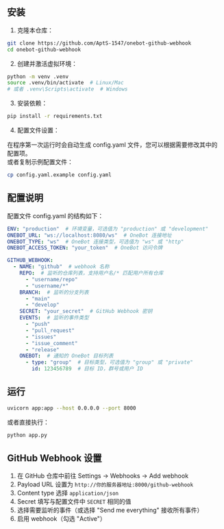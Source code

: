 ## 安装

1. 克隆本仓库：

```bash
git clone https://github.com/AptS-1547/onebot-github-webhook
cd onebot-github-webhook
```

2. 创建并激活虚拟环境：

```bash
python -m venv .venv
source .venv/bin/activate  # Linux/Mac
# 或者 .venv\Scripts\activate  # Windows
```

3. 安装依赖：

```bash
pip install -r requirements.txt
```

4. 配置文件设置：

在程序第一次运行时会自动生成 config.yaml 文件，您可以根据需要修改其中的配置项。  
或者复制示例配置文件：

```bash
cp config.yaml.example config.yaml
```

## 配置说明

配置文件 config.yaml 的结构如下：

```yaml
ENV: "production"  # 环境变量，可选值为 "production" 或 "development"
ONEBOT_URL: "ws://localhost:8080/ws"  # OneBot 连接地址
ONEBOT_TYPE: "ws"  # OneBot 连接类型，可选值为 "ws" 或 "http"
ONEBOT_ACCESS_TOKEN: "your_token"  # OneBot 访问令牌

GITHUB_WEBHOOK:
  - NAME: "github"  # webhook 名称
    REPO:  # 监听的仓库列表，支持用户名/* 匹配用户所有仓库
      - "username/repo"
      - "username/*"
    BRANCH:  # 监听的分支列表
      - "main"
      - "develop"
    SECRET: "your_secret"  # GitHub Webhook 密钥
    EVENTS:  # 监听的事件类型
      - "push"
      - "pull_request"
      - "issues"
      - "issue_comment"
      - "release"
    ONEBOT:  # 通知的 OneBot 目标列表
      - type: "group"  # 目标类型，可选值为 "group" 或 "private"
        id: 123456789  # 目标 ID，群号或用户 ID
```

## 运行

```bash
uvicorn app:app --host 0.0.0.0 --port 8000
```

或者直接执行：

```bash
python app.py
```

## GitHub Webhook 设置

1. 在 GitHub 仓库中前往 Settings -> Webhooks -> Add webhook
2. Payload URL 设置为 `http://你的服务器地址:8000/github-webhook`
3. Content type 选择 `application/json`
4. Secret 填写与配置文件中 `SECRET` 相同的值
5. 选择需要监听的事件（或选择 "Send me everything" 接收所有事件）
6. 启用 webhook（勾选 "Active"）
